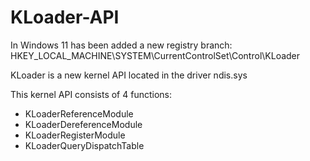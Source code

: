# KLoader-API

In Windows 11  has been added a new registry branch: HKEY_LOCAL_MACHINE\SYSTEM\CurrentControlSet\Control\KLoader

KLoader is a new kernel API located in the driver ndis.sys

This kernel API consists of 4 functions:
* KLoaderReferenceModule
* KLoaderDereferenceModule
* KLoaderRegisterModule
* KLoaderQueryDispatchTable
